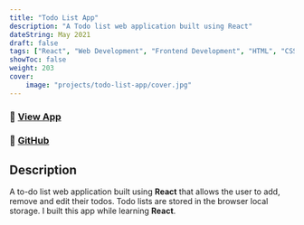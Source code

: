 ```yaml
---
title: "Todo List App"
description: "A Todo list web application built using React"
dateString: May 2021
draft: false
tags: ["React", "Web Development", "Frontend Development", "HTML", "CSS", "JavaScript"]
showToc: false
weight: 203
cover:
    image: "projects/todo-list-app/cover.jpg"
--- 
```

### 🔗 [View App](https://arkalim-todo-list.netlify.app)
### 🔗 [GitHub](https://github.com/arkalim/todo-list-app)

## Description

A to-do list web application built using **React** that allows the user to add, remove and edit their todos. Todo lists are stored in the browser local storage. I built this app while learning **React**.